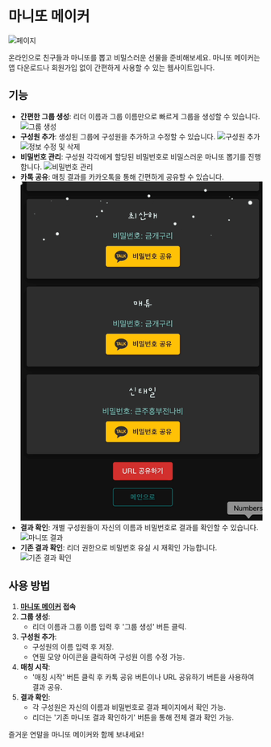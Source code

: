 # 마니또 메이커

![페이지](docs/images/connection.gif)

온라인으로 친구들과 마니또를 뽑고 비밀스러운 선물을 준비해보세요. 마니또 메이커는 앱 다운로드나 회원가입 없이 간편하게 사용할 수 있는 웹사이트입니다.

## 기능

- **간편한 그룹 생성**: 리더 이름과 그룹 이름만으로 빠르게 그룹을 생성할 수 있습니다.
  ![그룹 생성](docs/images/makegroup.gif)
- **구성원 추가**: 생성된 그룹에 구성원을 추가하고 수정할 수 있습니다.
  ![구성원 추가](docs/images/addmember.gif)
  ![정보 수정 및 삭제](docs/images/deleteandmodify.gif)
- **비밀번호 관리**: 구성원 각각에게 할당된 비밀번호로 비밀스러운 마니또 뽑기를 진행합니다.
  ![비밀번호 관리](docs/images/makepassword.gif)
- **카톡 공유**: 매칭 결과를 카카오톡을 통해 간편하게 공유할 수 있습니다.
  ![카카오톡으로 공유](docs/images/kakaoshare.gif)
- **결과 확인**: 개별 구성원들이 자신의 이름과 비밀번호로 결과를 확인할 수 있습니다.
  ![마니또 결과](docs/images/materesult.gif)
- **기존 결과 확인**: 리더 권한으로 비밀번호 유실 시 재확인 가능합니다.
  ![기존 결과 확인](docs/images/leaderresult.gif)

## 사용 방법

1. **[마니또 메이커](https://manittomaker.com) 접속**
2. **그룹 생성**:
   - 리더 이름과 그룹 이름 입력 후 '그룹 생성' 버튼 클릭.
3. **구성원 추가**:
   - 구성원의 이름 입력 후 저장.
   - 연필 모양 아이콘을 클릭하여 구성원 이름 수정 가능.
4. **매칭 시작**:
   - '매칭 시작' 버튼 클릭 후 카톡 공유 버튼이나 URL 공유하기 버튼을 사용하여 결과 공유.
5. **결과 확인**:
   - 각 구성원은 자신의 이름과 비밀번호로 결과 페이지에서 확인 가능.
   - 리더는 '기존 마니또 결과 확인하기' 버튼을 통해 전체 결과 확인 가능.

즐거운 연말을 마니또 메이커와 함께 보내세요!
